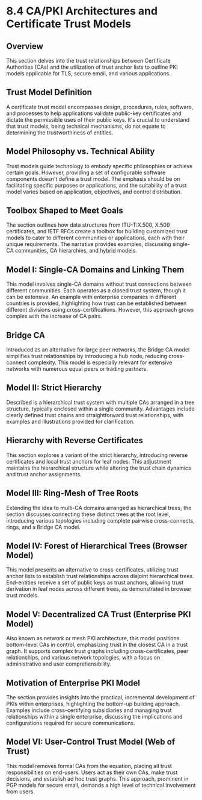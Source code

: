 # 8.4 CA/PKI Architectures and Certificate Trust Models

## Overview
This section delves into the trust relationships between Certificate Authorities (CAs) and the utilization of trust anchor lists to outline PKI models applicable for TLS, secure email, and various applications.

## Trust Model Definition
A certificate trust model encompasses design, procedures, rules, software, and processes to help applications validate public-key certificates and dictate the permissible uses of their public keys. It's crucial to understand that trust models, being technical mechanisms, do not equate to determining the trustworthiness of entities.

## Model Philosophy vs. Technical Ability
Trust models guide technology to embody specific philosophies or achieve certain goals. However, providing a set of configurable software components doesn't define a trust model. The emphasis should be on facilitating specific purposes or applications, and the suitability of a trust model varies based on application, objectives, and control distribution.

## Toolbox Shaped to Meet Goals
The section outlines how data structures from ITU-T:X.500, X.509 certificates, and IETF RFCs create a toolbox for building customized trust models to cater to different communities or applications, each with their unique requirements. The narrative provides examples, discussing single-CA communities, CA hierarchies, and hybrid models.

## Model I: Single-CA Domains and Linking Them
This model involves single-CA domains without trust connections between different communities. Each operates as a closed trust system, though it can be extensive. An example with enterprise companies in different countries is provided, highlighting how trust can be established between different divisions using cross-certifications. However, this approach grows complex with the increase of CA pairs.

## Bridge CA
Introduced as an alternative for large peer networks, the Bridge CA model simplifies trust relationships by introducing a hub node, reducing cross-connect complexity. This model is especially relevant for extensive networks with numerous equal peers or trading partners.

## Model II: Strict Hierarchy
Described is a hierarchical trust system with multiple CAs arranged in a tree structure, typically enclosed within a single community. Advantages include clearly defined trust chains and straightforward trust relationships, with examples and illustrations provided for clarification.

## Hierarchy with Reverse Certificates
This section explores a variant of the strict hierarchy, introducing reverse certificates and local trust anchors for leaf nodes. This adjustment maintains the hierarchical structure while altering the trust chain dynamics and trust anchor assignments.

## Model III: Ring-Mesh of Tree Roots
Extending the idea to multi-CA domains arranged as hierarchical trees, the section discusses connecting these distinct trees at the root level, introducing various topologies including complete pairwise cross-connects, rings, and a Bridge CA model.

## Model IV: Forest of Hierarchical Trees (Browser Model)
This model presents an alternative to cross-certificates, utilizing trust anchor lists to establish trust relationships across disjoint hierarchical trees. End-entities receive a set of public keys as trust anchors, allowing trust derivation in leaf nodes across different trees, as demonstrated in browser trust models.

## Model V: Decentralized CA Trust (Enterprise PKI Model)
Also known as network or mesh PKI architecture, this model positions bottom-level CAs in control, emphasizing trust in the closest CA in a trust graph. It supports complex trust graphs including cross-certificates, peer relationships, and various network topologies, with a focus on administrative and user comprehensibility.

## Motivation of Enterprise PKI Model
The section provides insights into the practical, incremental development of PKIs within enterprises, highlighting the bottom-up building approach. Examples include cross-certifying subsidiaries and managing trust relationships within a single enterprise, discussing the implications and configurations required for secure communications.

## Model VI: User-Control Trust Model (Web of Trust)
This model removes formal CAs from the equation, placing all trust responsibilities on end-users. Users act as their own CAs, make trust decisions, and establish ad hoc trust graphs. This approach, prominent in PGP models for secure email, demands a high level of technical involvement from users.